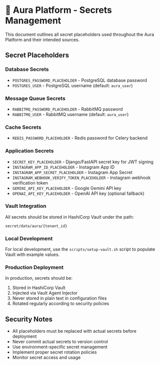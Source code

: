 # 🔐 Aura Platform - Secrets Management

This document outlines all secret placeholders used throughout the Aura Platform and their intended sources.

## Secret Placeholders

### Database Secrets
- `POSTGRES_PASSWORD_PLACEHOLDER` - PostgreSQL database password
- `POSTGRES_USER` - PostgreSQL username (default: `aura_user`)

### Message Queue Secrets
- `RABBITMQ_PASSWORD_PLACEHOLDER` - RabbitMQ password
- `RABBITMQ_USER` - RabbitMQ username (default: `aura_user`)

### Cache Secrets
- `REDIS_PASSWORD_PLACEHOLDER` - Redis password for Celery backend

### Application Secrets
- `SECRET_KEY_PLACEHOLDER` - Django/FastAPI secret key for JWT signing
- `INSTAGRAM_APP_ID_PLACEHOLDER` - Instagram App ID
- `INSTAGRAM_APP_SECRET_PLACEHOLDER` - Instagram App Secret
- `INSTAGRAM_WEBHOOK_VERIFY_TOKEN_PLACEHOLDER` - Instagram webhook verification token
- `GEMINI_API_KEY_PLACEHOLDER` - Google Gemini API key
- `OPENAI_API_KEY_PLACEHOLDER` - OpenAI API key (optional fallback)

### Vault Integration
All secrets should be stored in HashiCorp Vault under the path:
```
secret/data/aura/{tenant_id}
```

### Local Development
For local development, use the `scripts/setup-vault.sh` script to populate Vault with example values.

### Production Deployment
In production, secrets should be:
1. Stored in HashiCorp Vault
2. Injected via Vault Agent Injector
3. Never stored in plain text in configuration files
4. Rotated regularly according to security policies

## Security Notes
- All placeholders must be replaced with actual secrets before deployment
- Never commit actual secrets to version control
- Use environment-specific secret management
- Implement proper secret rotation policies
- Monitor secret access and usage
